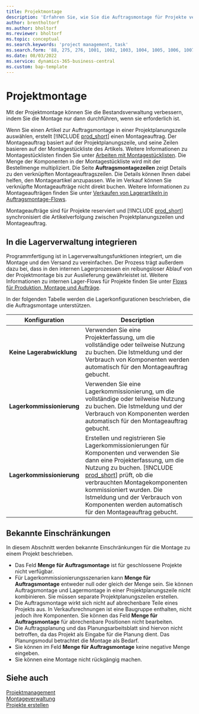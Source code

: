 ```yaml
---
title: Projektmontage
description: 'Erfahren Sie, wie Sie die Auftragsmontage für Projekte verwenden.'
author: brentholtorf
ms.author: bholtorf
ms.reviewer: bholtorf
ms.topic: conceptual
ms.search.keywords: 'project management, task'
ms.search.form: '88, 275, 276, 1001, 1002, 1003, 1004, 1005, 1006, 1007, 1020'
ms.date: 08/03/2022
ms.service: dynamics-365-business-central
ms.custom: bap-template
---
```

# Projektmontage

Mit der Projektmontage können Sie die Bestandsverwaltung verbessern, indem Sie die Montage nur dann durchführen, wenn sie erforderlich ist.

Wenn Sie einen Artikel zur Auftragsmontage in einer Projektplanungszeile auswählen, erstellt [!INCLUDE [prod_short](includes/prod_short.md)] einen Montageauftrag. Der Montageauftrag basiert auf der Projektplanungszeile, und seine Zeilen basieren auf der Montagestückliste des Artikels. Weitere Informationen zu Montagestücklisten finden Sie unter [Arbeiten mit Montagestücklisten](assembly-how-work-assembly-boms.md). Die Menge der Komponenten in der Montagestückliste wird mit der Bestellmenge multipliziert. Die Seite **Auftragsmontagezeilen** zeigt Details zu den verknüpften Montageauftragszeilen. Die Details können Ihnen dabei helfen, den Montageartikel anzupassen. Wie im Verkauf können Sie verknüpfte Montageaufträge nicht direkt buchen. Weitere Informationen zu Montageaufträgen finden Sie unter [Verkaufen von Lagerartikeln in Auftragsmontage-Flows](assembly-how-to-sell-inventory-items-in-assemble-to-order-flows.md).

Montageaufträge sind für Projekte reserviert und [!INCLUDE [prod_short](includes/prod_short.md)] synchronisiert die Artikelverfolgung zwischen Projektplanungszeilen und Montageauftrag.

## In die Lagerverwaltung integrieren

Programmfertigung ist in Lagerverwaltungsfunktionen integriert, um die Montage und den Versand zu vereinfachen. Der Prozess trägt außerdem dazu bei, dass in den internen Lagerprozessen ein reibungsloser Ablauf von der Projektmontage bis zur Auslieferung gewährleistet ist. Weitere Informationen zu internen Lager-Flows für Projekte finden Sie unter [Flows für Produktion, Montage und Aufträge](design-details-internal-warehouse-flows.md#flows-to-and-from-assembly-in-a-basic-warehouse-configuration).

In der folgenden Tabelle werden die Lagerkonfigurationen beschrieben, die die Auftragsmontage unterstützen.

|Konfiguration  |Description  |
|---------|---------|
|**Keine Lagerabwicklung**|Verwenden Sie eine Projekterfassung, um die vollständige oder teilweise Nutzung zu buchen. Die Istmeldung und der Verbrauch von Komponenten werden automatisch für den Montageauftrag gebucht.         |
|**Lagerkommissionierung**|Verwenden Sie eine Lagerkommissionierung, um die vollständige oder teilweise Nutzung zu buchen. Die Istmeldung und der Verbrauch von Komponenten werden automatisch für den Montageauftrag gebucht.          |
|**Lagerkommissionierung**|Erstellen und registrieren Sie Lagerkommissionierungen für Komponenten und verwenden Sie dann eine Projekterfassung, um die Nutzung zu buchen. [!INCLUDE [prod_short](includes/prod_short.md)] prüft, ob die verbrauchten Montagekomponenten kommissioniert wurden. Die Istmeldung und der Verbrauch von Komponenten werden automatisch für den Montageauftrag gebucht.         |

## Bekannte Einschränkungen

In diesem Abschnitt werden bekannte Einschränkungen für die Montage zu einem Projekt beschrieben.

* Das Feld **Menge für Auftragsmontage** ist für geschlossene Projekte nicht verfügbar.
* Für Lagerkommissionierungsszenarien kann **Menge für Auftragsmontage** entweder null oder gleich der Menge sein. Sie können Auftragsmontage und Lagermontage in einer Projektplanungszeile nicht kombinieren. Sie müssen separate Projektplanungszeilen erstellen.
* Die Auftragsmontage wirkt sich nicht auf abrechenbare Teile eines Projekts aus. In Verkaufsrechnungen ist eine Baugruppe enthalten, nicht jedoch ihre Komponenten. Sie können das Feld **Menge für Auftragsmontage** für abrechenbare Positionen nicht bearbeiten.
* Die Auftragsplanung und das Planungsarbeitsblatt sind hiervon nicht betroffen, da das Projekt als Eingabe für die Planung dient. Das Planungsmodul betrachtet die Montage als Bedarf.
* Sie können im Feld **Menge für Auftragsmontage** keine negative Menge eingeben.
* Sie können eine Montage nicht rückgängig machen.

## Siehe auch 

[Projektmanagement](projects-manage-projects.md)  
[Montageverwaltung](assembly-assemble-items.md)  
[Projekte erstellen](projects-how-create-jobs.md)
